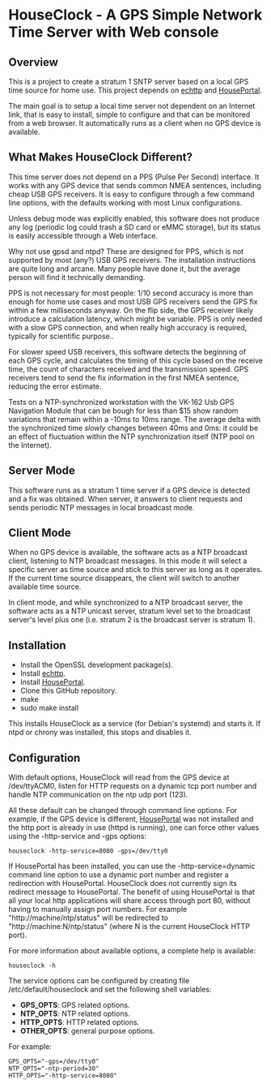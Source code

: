 # HouseClock - A GPS Simple Network Time Server with Web console

## Overview

This is a project to create a stratum 1 SNTP server based on a local GPS time source for home use. This project depends on [echttp](https://github.com/pascal-fb-martin/echttp) and [HousePortal](https://github.com/pascal-fb-martin/houseportal).

The main goal is to setup a local time server not dependent on an Internet link, that is easy to install, simple to configure and that can be monitored from a web browser. It automatically runs as a client when no GPS device is available.

## What Makes HouseClock Different?

This time server does not depend on a PPS (Pulse Per Second) interface. It works with any GPS device that sends common NMEA sentences, including cheap USB GPS receivers. It is easy to configure through a few command line options, with the defaults working with most Linux configurations.

Unless debug mode was explicitly enabled, this software does not produce any log (periodic log could trash a SD card or eMMC storage), but its status is easily accessible through a Web interface.

Why not use gpsd and ntpd? These are designed for PPS, which is not supported by most (any?) USB GPS receivers. The installation instructions are quite long and arcane. Many people have done it, but the average person will find it technically demanding.

PPS is not necessary for most people: 1/10 second accuracy is more than enough for home use cases and most USB GPS receivers send the GPS fix within a few milliseconds anyway. On the flip side, the GPS receiver likely introduce a calculation latency, which might be variable. PPS is only needed with a slow GPS connection, and when really high accuracy is required, typically for scientific purpose..

For slower speed USB receivers, this software detects the beginning of each GPS cycle, and calculates the timing of this cycle based on the receive time, the count of characters received and the transmission speed. GPS receivers tend to send the fix information in the first NMEA sentence, reducing the error estimate.

Tests on a NTP-synchronized workstation with the VK-162 Usb GPS Navigation Module that can be bough for less than $15 show random variations that remain within a -10ms to 10ms range. The average delta with the synchronized time *slowly* changes between 40ms and 0ms: it could be an effect of fluctuation within the NTP synchronization itself (NTP pool on the Internet).

## Server Mode

This software runs as a stratum 1 time server if a GPS device is detected and a fix was obtained. When server, it answers to client requests and sends periodic NTP messages in local broadcast mode.

## Client Mode

When no GPS device is available, the software acts as a NTP broadcast client, listening to NTP broadcast messages. In this mode it will select a specific server as time source and stick to this server as long as it operates. If the current time source disappears, the client will switch to another available time source.

In client mode, and while synchronized to a NTP broadcast server, the software acts as a NTP unicast server, stratum level set to the broadcast server's level plus one (i.e. stratum 2 is the broadcast server is stratum 1).

## Installation

* Install the OpenSSL development package(s).
* Install [echttp](https://github.com/pascal-fb-martin/echttp).
* Install [HousePortal](https://github.com/pascal-fb-martin/houseportal).
* Clone this GitHub repository.
* make
* sudo make install

This installs HouseClock as a service (for Debian's systemd) and starts it. If ntpd or chrony was installed, this stops and disables it.

## Configuration

With default options, HouseClock will read from the GPS device at /dev/ttyACM0, listen for HTTP requests on a dynamic tcp port number and handle NTP communication on the ntp udp port (123).

All these default can be changed through command line options. For example, if the GPS device is different, [HousePortal](https://github.com/pascal-fb-martin/houseportal) was not installed and the http port is already in use (httpd is running), one can force other values using the -http-service and -gps options:
```
houseclock -http-service=8080 -gps=/dev/tty0
```
If HousePortal has been installed, you can use the -http-service=dynamic command line option to use a dynamic port number and register a redirection with HousePortal. HouseClock does not currently sign its redirect message to HousePortal. The benefit of using HousePortal is that all your local http applications will share access through port 80, without having to manually assign port numbers. For example "http://machine/ntp/status" will be redirected to "http://machine:N/ntp/status" (where N is the current HouseClock HTTP port).

For more information about available options, a complete help is available:
```
houseclock -h
````

The service options can be configured by creating file /etc/default/houseclock and set the following shell variables:

* **GPS_OPTS**: GPS related options.
* **NTP_OPTS**: NTP related options.
* **HTTP_OPTS**: HTTP related options.
* **OTHER_OPTS**: general purpose options.

For example:
```
GPS_OPTS="-gps=/dev/tty0"
NTP_OPTS="-ntp-period=30"
HTTP_OPTS="-http-service=8080"
```

